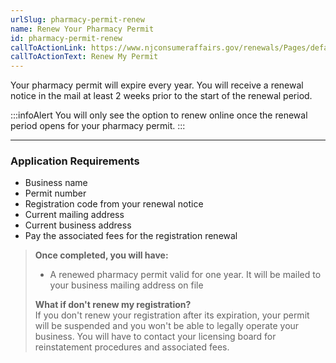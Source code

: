 ```yaml
---
urlSlug: pharmacy-permit-renew
name: Renew Your Pharmacy Permit
id: pharmacy-permit-renew
callToActionLink: https://www.njconsumeraffairs.gov/renewals/Pages/default.aspx
callToActionText: Renew My Permit
---
```

Your pharmacy permit will expire every year. You will receive a renewal notice in the mail at least 2 weeks prior to the start of the renewal period.  

:::infoAlert 
 You will only see the option to renew online once the renewal period opens for your pharmacy permit.
:::

- - -

### Application Requirements

* Business name
* Permit number 
* Registration code from your renewal notice
* Current mailing address
* Current business address
* Pay the associated fees for the registration renewal

> **Once completed, you will have:**  
>
> * A renewed pharmacy permit valid for one year. It will be mailed to your business mailing address on file
>
> **What if don't renew my registration?**\
> If you don't renew your registration after its expiration, your permit will be suspended and you won't be able to legally operate your business. You will have to contact your licensing board for reinstatement procedures and associated fees.